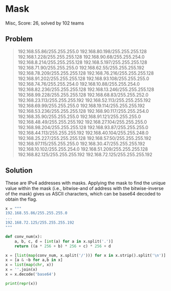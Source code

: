 # Mask

Misc, Score: 26, solved by 102 teams

## Problem

> 192.168.55.86/255.255.255.0
> 192.168.80.198/255.255.255.128
> 192.168.1.228/255.255.255.128
> 192.168.90.68/255.255.254.0
> 192.168.8.214/255.255.255.128
> 192.168.5.197/255.255.255.128
> 192.168.71.90/255.255.255.0
> 192.168.62.55/255.255.255.192
> 192.168.78.209/255.255.255.128
> 192.168.76.216/255.255.255.128
> 192.168.91.202/255.255.255.128
> 192.168.93.108/255.255.255.0
> 192.168.74.76/255.255.254.0
> 192.168.10.88/255.255.254.0
> 192.168.82.236/255.255.255.128
> 192.168.13.246/255.255.255.128
> 192.168.99.228/255.255.255.128
> 192.168.68.83/255.255.252.0
> 192.168.23.113/255.255.255.192
> 192.168.52.113/255.255.255.192
> 192.168.69.99/255.255.255.0
> 192.168.19.114/255.255.255.192
> 192.168.53.236/255.255.255.128
> 192.168.90.117/255.255.254.0
> 192.168.35.90/255.255.255.0
> 192.168.91.121/255.255.255.0
> 192.168.48.49/255.255.255.192
> 192.168.27.104/255.255.255.0
> 192.168.98.204/255.255.255.128
> 192.168.93.87/255.255.255.0
> 192.168.44.113/255.255.255.192
> 192.168.40.104/255.255.248.0
> 192.168.25.227/255.255.255.128
> 192.168.57.50/255.255.255.192
> 192.168.97.115/255.255.255.0
> 192.168.30.47/255.255.255.192
> 192.168.10.102/255.255.254.0
> 192.168.51.209/255.255.255.128
> 192.168.82.125/255.255.255.192
> 192.168.72.125/255.255.255.192

## Solution

These are IPv4 addresses with masks. Applying the mask to find the
unique value within the mask (i.e., bitwise-and of address with the
bitwise-inverse of the mask) gives us ASCII characters, which can be
base64 decoded to obtain the flag.

```python
x = """
192.168.55.86/255.255.255.0
...
192.168.72.125/255.255.255.192
"""

def conv_num(x):
    a, b, c, d = [int(a) for a in x.split('.')]
    return ((a * 256 + b) * 256 + c) * 256 + d

x = [list(map(conv_num, x.split('/'))) for x in x.strip().split('\n')]
x = [a & ~b for a,b in x]
x = list(map(chr, x))
x = ''.join(x)
x = x.decode('base64')

print(repr(x))
```
